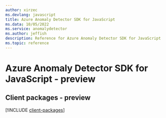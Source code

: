 ```yaml
---
author: xirzec
ms.devlang: javascript
title: Azure Anomaly Detector SDK for JavaScript
ms.data: 10/05/2022
ms.service: anomalydetector
ms.author: jeffish
description: Reference for Azure Anomaly Detector SDK for JavaScript
ms.topic: reference
---
```

# Azure Anomaly Detector SDK for JavaScript - preview

## Client packages - preview
[!INCLUDE [client-packages](anomaly-detector-client-index.md)]